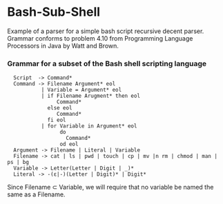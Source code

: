 # Bash-Sub-Shell
Example of a parser for a simple bash script recursive decent parser.  Grammar conforms to problem 4.10 from Programming Language Processors in Java by Watt and Brown.

### Grammar for a subset of the Bash shell scripting language
```
  Script  -> Command*
  Command -> Filename Argument* eol
           | Variable = Argument* eol
           | if Filename Arugment* then eol
                Command*
             else eol
                Command*
             fi eol
           | for Variable in Argument* eol
                 do
                   Command*
                 od eol
  Argument -> Filename | Literal | Variable
  Filename -> cat | ls | pwd | touch | cp | mv |n rm | chmod | man | ps | bg
  Variable -> Letter(Letter | Digit | _)*
  Literal -> -(ε|-)(Letter | Digit)* | Digit*
``` 
Since Filename &#8834; Variable, we will require that no variable be named the same as a Filename.
